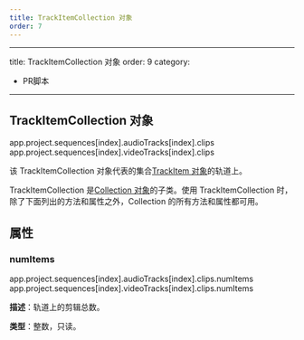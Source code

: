 ```yaml
---
title: TrackItemCollection 对象
order: 7
---
```


---
title: TrackItemCollection 对象
order: 9
category:

- PR脚本

---

## TrackItemCollection 对象

app.project.sequences[index].audioTracks[index].clips
app.project.sequences[index].videoTracks[index].clips

该 TrackItemCollection 对象代表的集合[TrackItem 对象](https://ppro-scripting.docsforadobe.dev/item/trackitem.html#trackitem)的轨道上。

TrackItemCollection 是[Collection 对象](https://ppro-scripting.docsforadobe.dev/collection/collection.html#collection)的子类。使用 TrackItemCollection 时，除了下面列出的方法和属性之外，Collection 的所有方法和属性都可用。

## 属性

### numItems

app.project.sequences[index].audioTracks[index].clips.numItems
app.project.sequences[index].videoTracks[index].clips.numItems

**描述**：轨道上的剪辑总数。

**类型**：整数，只读。
